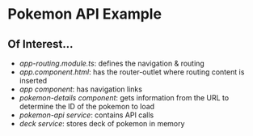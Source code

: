 # Pokemon API Example

## Of Interest...
* _app-routing.module.ts_: defines the navigation & routing
* _app.component.html_: has the router-outlet where routing content is inserted
* _app component_: has navigation links
* _pokemon-details component_: gets information from the URL to determine the ID of the pokemon to load
* _pokemon-api service_: contains API calls
* _deck service_: stores deck of pokemon in memory